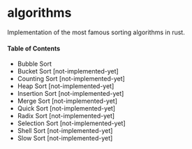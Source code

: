 # algorithms

Implementation of the most famous sorting algorithms in rust. 

#### Table of Contents
- Bubble Sort
- Bucket Sort [not-implemented-yet]
- Counting Sort [not-implemented-yet]
- Heap Sort [not-implemented-yet]
- Insertion Sort [not-implemented-yet]
- Merge Sort [not-implemented-yet]
- Quick Sort [not-implemented-yet]
- Radix Sort [not-implemented-yet]
- Selection Sort [not-implemented-yet]
- Shell Sort [not-implemented-yet]
- Slow Sort [not-implemented-yet]